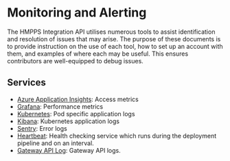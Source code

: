 # Monitoring and Alerting
The HMPPS Integration API utilises numerous tools to assist identification and resolution of issues that may arise. The 
purpose of these documents is to provide instruction on the use of each tool, how to set up an account with them, and 
examples of where each may be useful. This ensures contributors are well-equipped to debug issues.

## Services
- [Azure Application Insights](azure-application-insights.md): Access metrics
- [Grafana](grafana.md): Performance metrics
- [Kubernetes](kubernetes.md): Pod specific application logs
- [Kibana](kibana.md): Kubernetes application logs
- [Sentry](sentry.md): Error logs
- [Heartbeat](heartbeat.md): Health checking service which runs during the deployment pipeline and on an interval.
- [Gateway API Log](gateway-api-log.md): Gateway API logs.